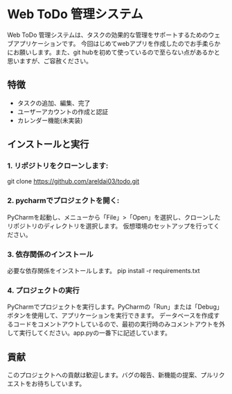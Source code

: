 # Web ToDo 管理システム

Web ToDo 管理システムは、タスクの効果的な管理をサポートするためのウェブアプリケーションです。
今回はじめてwebアプリを作成したのでお手柔らかにお願いします。また、git hubを初めて使っているので至らない点があるかと思いますが、ご容赦ください。

## 特徴

- タスクの追加、編集、完了
- ユーザーアカウントの作成と認証
- カレンダー機能(未実装)

## インストールと実行

### 1. リポジトリをクローンします:
git clone https://github.com/areldai03/todo.git

### 2. pycharmでプロジェクトを開く:
PyCharmを起動し、メニューから「File」>「Open」を選択し、クローンしたリポジトリのディレクトリを選択します。
仮想環境のセットアップを行ってください。

### 3. 依存関係のインストール
必要な依存関係をインストールします。
pip install -r requirements.txt

### 4. プロジェクトの実行

PyCharmでプロジェクトを実行します。PyCharmの「Run」または「Debug」ボタンを使用して、アプリケーションを実行できます。
データベースを作成するコードをコメントアウトしているので、最初の実行時のみコメントアウトを外して実行してください。app.pyの一番下に記述しています。

## 貢献

このプロジェクトへの貢献は歓迎します。バグの報告、新機能の提案、プルリクエストをお待ちしています。


